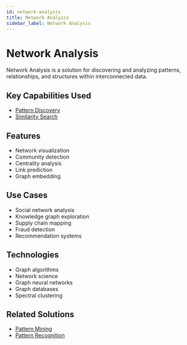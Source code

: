 ```yaml
---
id: network-analysis
title: Network Analysis
sidebar_label: Network Analysis
---
```


# Network Analysis

Network Analysis is a solution for discovering and analyzing patterns, relationships, and structures within interconnected data.

## Key Capabilities Used

- [Pattern Discovery](../capabilities/pattern-discovery)
- [Similarity Search](../capabilities/similarity-search)

## Features

- Network visualization
- Community detection
- Centrality analysis
- Link prediction
- Graph embedding

## Use Cases

- Social network analysis
- Knowledge graph exploration
- Supply chain mapping
- Fraud detection
- Recommendation systems

## Technologies

- Graph algorithms
- Network science
- Graph neural networks
- Graph databases
- Spectral clustering

## Related Solutions

- [Pattern Mining](./pattern-mining)
- [Pattern Recognition](./pattern-recognition)
